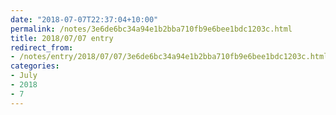 ```yaml
---
date: "2018-07-07T22:37:04+10:00"
permalink: /notes/3e6de6bc34a94e1b2bba710fb9e6bee1bdc1203c.html
title: 2018/07/07 entry
redirect_from:
- /notes/entry/2018/07/07/3e6de6bc34a94e1b2bba710fb9e6bee1bdc1203c.html
categories:
- July
- 2018
- 7
---
```

